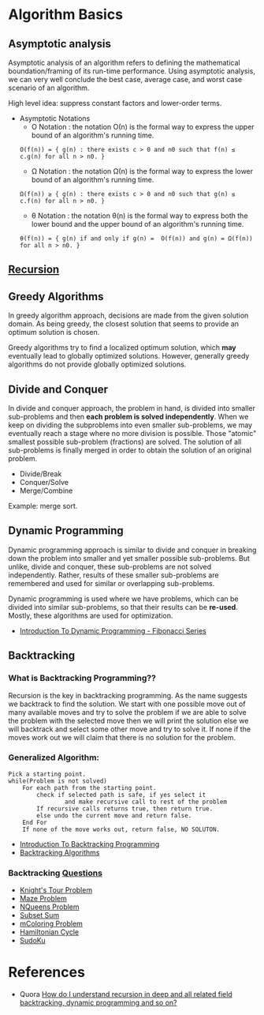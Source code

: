 # Algorithm Basics
## Asymptotic analysis
Asymptotic analysis of an algorithm refers to defining the mathematical boundation/framing of its run-time performance. Using asymptotic analysis, we can very well conclude the best case, average case, and worst case scenario of an algorithm.

High level idea: suppress constant factors and lower-order terms.

- Asymptotic Notations
  - Ο Notation : the notation Ο(n) is the formal way to express the upper bound of an algorithm's running time.
  ```
  Ο(f(n)) = { g(n) : there exists c > 0 and n0 such that f(n) ≤ c.g(n) for all n > n0. }
  ```
  - Ω Notation : the notation Ω(n) is the formal way to express the lower bound of an algorithm's running time.
  ```
  Ω(f(n)) ≥ { g(n) : there exists c > 0 and n0 such that g(n) ≤ c.f(n) for all n > n0. }
  ```
  - θ Notation : the notation θ(n) is the formal way to express both the lower bound and the upper bound of an algorithm's running time.
  ```
  θ(f(n)) = { g(n) if and only if g(n) =  Ο(f(n)) and g(n) = Ω(f(n)) for all n > n0. }
  ```

## [Recursion](http://www.geeksforgeeks.org/recursion/)

## Greedy Algorithms
In greedy algorithm approach, decisions are made from the given solution domain. As being greedy, the closest solution that seems to provide an optimum solution is chosen.

Greedy algorithms try to find a localized optimum solution, which **may** eventually lead to globally optimized solutions. However, generally greedy algorithms do not provide globally optimized solutions.

## Divide and Conquer
In divide and conquer approach, the problem in hand, is divided into smaller sub-problems and then **each problem is solved independently**. When we keep on dividing the subproblems into even smaller sub-problems, we may eventually reach a stage where no more division is possible. Those "atomic" smallest possible sub-problem (fractions) are solved. The solution of all sub-problems is finally merged in order to obtain the solution of an original problem.

- Divide/Break
- Conquer/Solve
- Merge/Combine

Example: merge sort.

## Dynamic Programming
Dynamic programming approach is similar to divide and conquer in breaking down the problem into smaller and yet smaller possible sub-problems. But unlike, divide and conquer, these sub-problems are not solved independently. Rather, results of these smaller sub-problems are remembered and used for similar or overlapping sub-problems.

Dynamic programming is used where we have problems, which can be divided into similar sub-problems, so that their results can be **re-used**. Mostly, these algorithms are used for optimization.

- [Introduction To Dynamic Programming - Fibonacci Series](http://algorithms.tutorialhorizon.com/introduction-to-dynamic-programming-fibonacci-series/)

## Backtracking
### What is Backtracking Programming??

Recursion is the key in backtracking programming. As the name suggests we backtrack to find the solution. We start with one possible move out of many available moves and try to solve the problem if we are able to solve the problem with the selected move then we will print the solution else we will backtrack and select some other move and try to solve it. If none if the moves work out we will claim that there is no solution for the problem.

### Generalized Algorithm:
```
Pick a starting point.
while(Problem is not solved)
	For each path from the starting point.
		check if selected path is safe, if yes select it
                and make recursive call to rest of the problem
		If recursive calls returns true, then return true.
		else undo the current move and return false.
	End For
	If none of the move works out, return false, NO SOLUTON.
```

- [Introduction To Backtracking Programming](http://algorithms.tutorialhorizon.com/introduction-to-backtracking-programming/)
- [Backtracking Algorithms](http://www.geeksforgeeks.org/backtracking-algorithms/)

### Backtracking [Questions](http://www.geeksforgeeks.org/category/algorithm/backtracking/)
- [Knight's Tour Problem](http://www.geeksforgeeks.org/backtracking-set-1-the-knights-tour-problem/)
- [Maze Problem](http://www.geeksforgeeks.org/backttracking-set-2-rat-in-a-maze/)
- [NQueens Problem](http://www.geeksforgeeks.org/backtracking-set-3-n-queen-problem/)
- [Subset Sum](http://www.geeksforgeeks.org/backttracking-set-4-subset-sum/)
- [mColoring Problem](http://www.geeksforgeeks.org/backttracking-set-5-m-coloring-problem/)
- [Hamiltonian Cycle](http://www.geeksforgeeks.org/backtracking-set-7-hamiltonian-cycle/)
- [SudoKu](http://www.geeksforgeeks.org/backtracking-set-7-suduku/)

# References
- Quora [How do I understand recursion in deep and all related field backtracking, dynamic programming and so on?](https://www.quora.com/How-do-I-understand-recursion-in-deep-and-all-related-field-backtracking-dynamic-programming-and-so-on)
